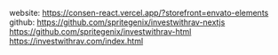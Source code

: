 website: https://consen-react.vercel.app/?storefront=envato-elements github:
https://github.com/spritegenix/investwithrav-nextjs
https://github.com/spritegenix/investwithrav-html
https://investwithrav.com/index.html
